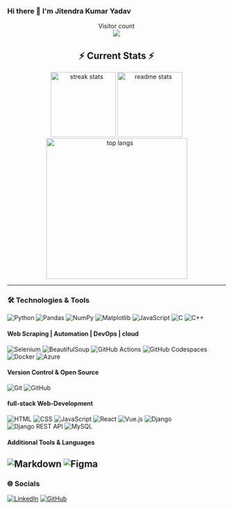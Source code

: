 ### Hi there 👋 I'm Jitendra Kumar Yadav
<p align="center"> 
  Visitor count<br>
  <img src="https://profile-counter.glitch.me/zsquare12/count.svg" />
</p>

<h2 align="center">⚡ Current Stats ⚡</h2>

<div align=center>
  <img height=150 src="https://streak-stats.demolab.com/?user=jitendra-ky&count_private=true&theme=react&border_radius=10" alt="streak stats"/>
  <img height=150 src="https://github-readme-stats.vercel.app/api?username=jitendra-ky&count_private=true&show_icons=true&theme=react&rank_icon=github&border_radius=10" alt="readme stats" />
  <img width=325 align="center" src="https://github-readme-stats.vercel.app/api/top-langs/?username=jitendra-ky&&count_private=false&langs_count=10&layout=compact&theme=react&border_radius=10&size_weight=0.1&count_weight=0.5&" alt="top langs" />
</div>

---
### 🛠️ Technologies & Tools

![Python](https://img.shields.io/badge/-Python-333?style=flat&logo=python)
![Pandas](https://img.shields.io/badge/-Pandas-333?style=flat&logo=pandas)
![NumPy](https://img.shields.io/badge/-NumPy-333?style=flat&logo=numpy)
![Matplotlib](https://img.shields.io/badge/-Matplotlib-333?style=flat&logo=matplotlib)
![JavaScript](https://img.shields.io/badge/-JavaScript-333?style=flat&logo=javascript)
![C](https://img.shields.io/badge/-C-333?style=flat&logo=c)
![C++](https://img.shields.io/badge/-C++-333?style=flat&logo=c%2B%2B)

#### Web Scraping | Automation | DevOps | cloud
![Selenium](https://img.shields.io/badge/-Selenium-333?style=flat&logo=selenium)
![BeautifulSoup](https://img.shields.io/badge/-Beautiful%20Soup-333?style=flat&logo=beautiful-soup)
![GitHub Actions](https://img.shields.io/badge/-GitHub%20Actions-333?style=flat&logo=github-actions)
![GitHub Codespaces](https://img.shields.io/badge/-GitHub%20Codespaces-333?style=flat&logo=github)
![Docker](https://img.shields.io/badge/-Docker-333?style=flat&logo=docker)
![Azure](https://img.shields.io/badge/-Azure-333?style=flat&logo=microsoft-azure)



#### Version Control & Open Source
![Git](https://img.shields.io/badge/-Git-333?style=flat&logo=git)
![GitHub](https://img.shields.io/badge/-GitHub-333?style=flat&logo=github)

#### full-stack Web-Development
![HTML](https://img.shields.io/badge/-HTML-333?style=flat&logo=html5)
![CSS](https://img.shields.io/badge/-CSS-333?style=flat&logo=css3)
![JavaScript](https://img.shields.io/badge/-JavaScript-333?style=flat&logo=javascript)
![React](https://img.shields.io/badge/-React-333?style=flat&logo=react)
![Vue.js](https://img.shields.io/badge/-Vue.js-333?style=flat&logo=vue.js)
![Django](https://img.shields.io/badge/-Django-333?style=flat&logo=django)
![Django REST API](https://img.shields.io/badge/-Django%20REST%20API-333?style=flat&logo=django)
![MySQL](https://img.shields.io/badge/-MySQL-333?style=flat&logo=mysql)

#### Additional Tools & Languages
![Markdown](https://img.shields.io/badge/-Markdown-333?style=flat&logo=markdown)
![Figma](https://img.shields.io/badge/-Figma-333?style=flat&logo=figma)
---

### 🌐 Socials

[![LinkedIn](https://img.shields.io/badge/LinkedIn-Profile-blue)](https://www.linkedin.com/in/jitendra-ky)
[![GitHub](https://img.shields.io/badge/-GitHub-333?style=flat&logo=github)](https://github.com/jitendra-ky)

